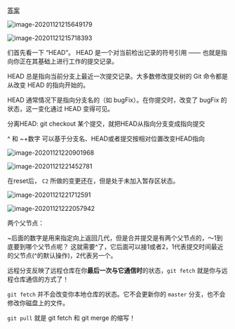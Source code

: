 [答案](https://blog.csdn.net/qq_34519487/article/details/107882290)

![image-20201121215649179](https://gitee.com/luckywind/PigGo/raw/master/image/image-20201121215649179.png)

![image-20201121215718393](https://gitee.com/luckywind/PigGo/raw/master/image/image-20201121215718393.png)

们首先看一下 “HEAD”。 HEAD 是一个对当前检出记录的符号引用 —— 也就是指向你正在其基础上进行工作的提交记录。

HEAD 总是指向当前分支上最近一次提交记录。大多数修改提交树的 Git 命令都是从改变 HEAD 的指向开始的。

HEAD 通常情况下是指向分支名的（如 bugFix）。在你提交时，改变了 bugFix 的状态，这一变化通过 HEAD 变得可见。

分离HEAD:  git checkout 某个提交，就把HEAD从指向分支变成指向提交

^ 和 ~+数字 可以基于分支名、HEAD或者提交按相对位置改变HEAD指向

![image-20201121220901968](https://gitee.com/luckywind/PigGo/raw/master/image/image-20201121220901968.png)

![image-20201121221452781](https://gitee.com/luckywind/PigGo/raw/master/image/image-20201121221452781.png)

在reset后， `C2` 所做的变更还在，但是处于未加入暂存区状态。

![image-20201121221712591](https://gitee.com/luckywind/PigGo/raw/master/image/image-20201121221712591.png)

![image-20201121222057942](https://gitee.com/luckywind/PigGo/raw/master/image/image-20201121222057942.png)

两个父节点：

~后面的数字是用来指定向上返回几代，但是合并提交是有两个父节点的，～1到底要到哪个父节点呢？ 这就需要^了，它后面可以接1或者2，1代表提交时间最近的父节点(^的默认操作)，2代表另一个。

远程分支反映了远程仓库在你**最后一次与它通信时**的状态，`git fetch` 就是你与远程仓库通信的方式了！

`git fetch` 并不会改变你本地仓库的状态。它不会更新你的 `master` 分支，也不会修改你磁盘上的文件。

 `git pull` 就是 git fetch 和 git merge 的缩写！

